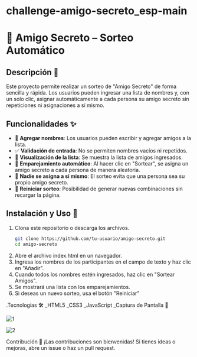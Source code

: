 # challenge-amigo-secreto_esp-main

# 🎁 Amigo Secreto – Sorteo Automático

## Descripción 📖
Este proyecto permite realizar un sorteo de "Amigo Secreto" de forma sencilla y rápida. Los usuarios pueden ingresar una lista de nombres y, con un solo clic, asignar automáticamente a cada persona su amigo secreto sin repeticiones ni asignaciones a sí mismo.

## Funcionalidades ✨
- 📝 **Agregar nombres**: Los usuarios pueden escribir y agregar amigos a la lista.  
- ✅ **Validación de entrada**: No se permiten nombres vacíos ni repetidos.  
- 📜 **Visualización de la lista**: Se muestra la lista de amigos ingresados.  
- 🔄 **Emparejamiento automático**: Al hacer clic en "Sortear", se asigna un amigo secreto a cada persona de manera aleatoria.  
- 🚫 **Nadie se asigna a sí mismo**: El sorteo evita que una persona sea su propio amigo secreto.  
- 🔄 **Reiniciar sorteo**: Posibilidad de generar nuevas combinaciones sin recargar la página.  

## Instalación y Uso 🚀
1. Clona este repositorio o descarga los archivos.
   ```bash
   git clone https://github.com/tu-usuario/amigo-secreto.git
   cd amigo-secreto
2. Abre el archivo index.html en un navegador.
3. Ingresa los nombres de los participantes en el campo de texto y haz clic en "Añadir".
4. Cuando todos los nombres estén ingresados, haz clic en "Sortear Amigos".
5. Se mostrará una lista con los emparejamientos.
6. Si deseas un nuevo sorteo, usa el botón "Reiniciar"

.Tecnologías 🛠️
_HTML5
_CSS3
_JavaScript
_Captura de Pantalla 📸

![1](https://github.com/user-attachments/assets/6731237a-e3fb-4100-bd27-2c2b6c73c467)

![2](https://github.com/user-attachments/assets/c249133c-7296-47a2-b735-27bf0de47d2f)


Contribución 🤝
¡Las contribuciones son bienvenidas! Si tienes ideas o mejoras, abre un issue o haz un pull request.
